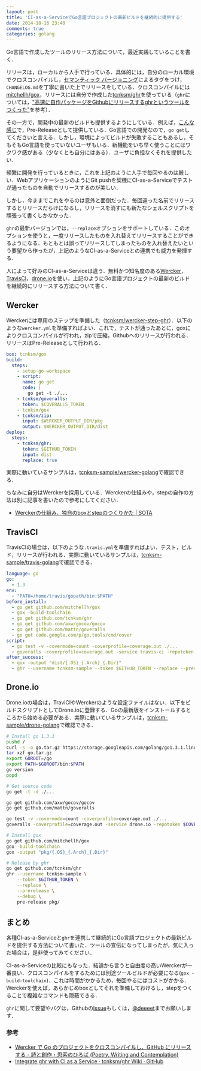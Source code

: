 ```yaml
---
layout: post
title: 'CI-as-a-ServiceでGo言語プロジェクトの最新ビルドを継続的に提供する'
date: 2014-10-16 23:40
comments: true
categories: golang
---
```


Go言語で作成したツールのリリース方法について，最近実践していることを書く．

リリースは，ローカルから人手で行っている．具体的には，自分のローカル環境でクロスコンパイルし，[セマンティック バージョニング](http://shijimiii.info/technical-memo/semver/)によるタグをつけ，`CHANGELOG.md`を丁寧に書いた上でリリースをしている．クロスコンパイルには[mitchellh/gox](https://github.com/mitchellh/gox)，リリースには自分で作成した[tcnksm/ghr](https://github.com/tcnksm/ghr)を使っている（`ghr`については，["高速に自作パッケージをGithubにリリースするghrというツールをつくった"](http://deeeet.com/writing/2014/07/29/ghr/)を参考）．

その一方で，開発中の最新のビルドも提供するようにしている．例えば，[こんな感じ](https://github.com/tcnksm/ghr/releases/tag/pre-release)で，Pre-Releaseとして提供している．Go言語での開発なので，`go get`してくださいと言える．しかし，環境によってビルドが失敗することもあるし，そもそもGo言語を使っていないユーザもいる．新機能をいち早く使うことにはワクワク感がある（少なくとも自分にはある）．ユーザに負担なくそれを提供したい．

頻繁に開発を行っているときに，これを上記のように人手で毎回やるのは厳しい．WebアプリケーションのようにGit pushを契機にCI-as-a-Serviceでテストが通ったものを自動でリリースするのが美しい．

しかし，今ままでこれをやるのは意外と面倒だった．毎回違った名前でリリースするとリリースだらけになるし，リリースを消すにも新たなシェルスクリプトを頑張って書くしかなかった．

`ghr`の最新バージョンでは，`--replace`オプションをサポートしている．このオプションを使うと，一度リリースしたものを入れ替えてリリースすることができるようになる．もともとは誤ってリリースしてしまったものを入れ替えたいという要望から作ったが，上記のようなCI-as-a-Serviceとの連携でも威力を発揮する．

人によって好みのCI-as-a-Serviceは違う．無料かつ知名度のある[Wercker](http://wercker.com/)，[TravisCI](https://travis-ci.org/)，[drone.io](https://drone.io/)を使い，上記のようにGo言語プロジェクトの最新のビルドを継続的にリリースする方法について書く．

## Wercker

Werckerには専用のステップを準備した（[tcnksm/wercker-step-ghr](https://github.com/tcnksm/wercker-step-ghr)）．以下のような`wercker.yml`を準備すればよい．これで，テストが通ったあとに，goxによりクロスコンパイルが行われ，zipで圧縮，Githubへのリリースが行われる．リリースはPre-Releaseとして行われる．

```yaml
box: tcnksm/gox
build:
  steps:
    - setup-go-workspace
    - script:
      name: go get
      code: |
        go get -t ./...
    - tcnksm/goveralls:
      token: $COVERALLS_TOKEN
    - tcnksm/gox
    - tcnksm/zip:
      input: $WERCKER_OUTPUT_DIR/pkg
      output: $WERCKER_OUTPUT_DIR/dist
deploy:
  steps:
    - tcnksm/ghr:
      token: $GITHUB_TOKEN
      input: dist
      replace: true
```

実際に動いているサンプルは，[tcnksm-sample/wercker-golang](https://github.com/tcnksm-sample/wercker-golang)で確認できる．

ちなみに自分はWerckerを採用している．Werckerの仕組みや，stepの自作の方法は別に記事を書いたので参考にしてください．

- [Werckerの仕組み，独自のboxとstepのつくりかた | SOTA](http://deeeet.com/writing/2014/10/16/wercker/)

## TravisCI

TravisCIの場合は，以下のような`.travis.yml`を準備すればよい．テスト，ビルド，リリースが行われる．実際に動いているサンプルは，[tcnksm-sample/travis-golang](https://github.com/tcnksm-sample/travis-golang)で確認できる．

```yaml
language: go
go:
  - 1.3
env:
  - "PATH=/home/travis/gopath/bin:$PATH"
before_install:
  - go get github.com/mitchellh/gox
  - gox -build-toolchain
  - go get github.com/tcnksm/ghr
  - go get github.com/axw/gocov/gocov
  - go get github.com/mattn/goveralls
  - go get code.google.com/p/go.tools/cmd/cover
script:
  - go test -v -covermode=count -coverprofile=coverage.out ./...
  - goveralls -coverprofile=coverage.out -service travis-ci -repotoken $COVERALLS_TOKEN
after_success:
  - gox -output "dist/{.OS}_{.Arch}_{.Dir}"
  - ghr --username tcnksm-sample --token $GITHUB_TOKEN --replace --prerelease --debug pre-release dist/
```

## Drone.io

Drone.ioの場合は，TraviCIやWerckerのような設定ファイルはない．以下をビルドスクリプトとしてDrone.ioに登録する．Goの最新版をインストールするところから始める必要がある．実際に動いているサンプルは，[tcnksm-sample/drone-golang](https://github.com/tcnksm-sample/drone-golang)で確認できる．

```bash
# Install go 1.3.1
pushd /
curl -s -o go.tar.gz https://storage.googleapis.com/golang/go1.3.1.linux-amd64.tar.gz
tar xzf go.tar.gz
export GOROOT=/go
export PATH=$GOROOT/bin:$PATH
go version
popd

# Get source code
go get -t -d ./...

go get github.com/axw/gocov/gocov
go get github.com/mattn/goveralls

go test -v -covermode=count -coverprofile=coverage.out ./...
goveralls -coverprofile=coverage.out -service drone.io -repotoken $COVERALLS_TOKEN

# Install gox
go get github.com/mitchellh/gox
gox -build-toolchain
gox -output "pkg/{.OS}_{.Arch}_{.Dir}"

# Release by ghr
go get github.com/tcnksm/ghr
ghr --username tcnksm-sample \
    --token $GITHUB_TOKEN \
    --replace \
    --prerelease \
    --debug \
    pre-release pkg/
```

## まとめ

各種CI-as-a-Serviceと`ghr`を連携して継続的にGo言語プロジェクトの最新ビルドを提供する方法について書いた．ツールの宣伝になってしまったが，気に入った場合は，是非使ってみてください．

CI-as-a-Serviceの比較にもなった．結論から言うと自由度の高いWerckerが一番良い．クロスコンパイルをするためには別途ツールビルドが必要になる(`gox -build-toolchain`)．これは時間がかかるため，毎回やるにはコストがかかる．Werckerを使えば，あらかじめboxとしてそれを準備しておけるし，stepをつくることで複雑なコマンドも隠蔽できる．

`ghr`に関して要望やバグは，Githubの[Issue](https://github.com/tcnksm/ghr/issues)もしくは，[@deeeet](https://twitter.com/deeeet)までお願いします．

### 参考

- [Wercker で Go のプロジェクトをクロスコンパイルし、GitHub にリリースする - 詩と創作・思索のひろば (Poetry, Writing and Contemplation)](http://motemen.hatenablog.com/entry/2014/06/27/xcompile-go-and-release-to-github-with-wercker)
- [Integrate ghr with CI as a Service · tcnksm/ghr Wiki · GitHub](https://github.com/tcnksm/ghr/wiki/Integrate-ghr-with-CI-as-a-Service)

